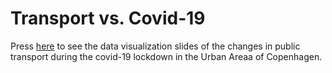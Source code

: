 # Transport vs. Covid-19

Press [here](https://tuelindhart.github.io/Transport_vs_covid19/Test.slides.html) to see the data visualization slides of the changes in public transport during the covid-19 lockdown in the Urban Areaa of Copenhagen. 
